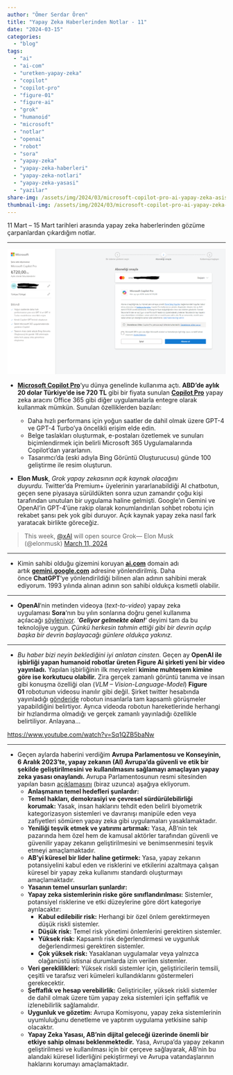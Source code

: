 ```yaml
---
author: "Ömer Serdar Ören"
title: "Yapay Zeka Haberlerinden Notlar - 11"
date: "2024-03-15"
categories: 
  - "blog"
tags: 
  - "ai"
  - "ai-com"
  - "uretken-yapay-zeka"
  - "copilot"
  - "copilot-pro"
  - "figure-01"
  - "figure-ai"
  - "grok"
  - "humanoid"
  - "microsoft"
  - "notlar"
  - "openai"
  - "robot"
  - "sora"
  - "yapay-zeka"
  - "yapay-zeka-haberleri"
  - "yapay-zeka-notlari"
  - "yapay-zeka-yasasi"
  - "yazilar"
share-img: /assets/img/2024/03/microsoft-copilot-pro-ai-yapay-zeka-asistani-fiyat-mart-2024-1024x587-1.png
thumbnail-img: /assets/img/2024/03/microsoft-copilot-pro-ai-yapay-zeka-asistani-fiyat-mart-2024-1024x587-1.png
---
```


11 Mart – 15 Mart tarihleri arasında yapay zeka haberlerinden gözüme çarpanlardan çıkardığım notlar.

* * *

![](/assets/img/2024/03/microsoft-copilot-pro-ai-yapay-zeka-asistani-fiyat-mart-2024-1024x587-1.png)

- **[Microsoft Copilot Pro](https://www.microsoft.com/tr-tr/microsoft-copilot)**‘yu dünya genelinde kullanıma açtı. **ABD’de aylık 20 dolar Türkiye’de ise 720 TL** gibi bir fiyata sunulan **[Copilot Pro](https://www.youtube.com/watch?v=8QXS-boCQZI)** yapay zeka aracını Office 365 gibi diğer uygulamalarla entegre olarak kullanmak mümkün. Sunulan özelliklerden bazıları:
    - Daha hızlı performans için yoğun saatler de dahil olmak üzere GPT-4 ve GPT-4 Turbo’ya öncelikli erişim elde edin.   
    - Belge taslakları oluşturmak, e-postaları özetlemek ve sunuları biçimlendirmek için belirli Microsoft 365 Uygulamalarında Copilot’dan yararlanın.   
    - Tasarımcı’da (eski adıyla Bing Görüntü Oluşturucusu) günde 100 geliştirme ile resim oluşturun.

- **Elon Musk**, _Grok yapay zekasının açık kaynak olacağını duyurdu._ Twitter’da Premium+ üyelerinin yararlanabildiği AI chatbotun, geçen sene piyasaya sürüldükten sonra uzun zamandır çoğu kişi tarafından unutulan bir uygulama haline gelmişti. Google’ın Gemini ve OpenAI’in GPT-4’üne rakip olarak konumlandırılan sohbet robotu için rekabet şansı pek yok gibi duruyor. Açık kaynak yapay zeka nasıl fark yaratacak birlikte göreceğiz.

> This week, [@xAI](https://twitter.com/xai) will open source Grok— Elon Musk (@elonmusk) [March 11, 2024](https://twitter.com/elonmusk/status/1767108624038449405)

* * *

- Kimin sahibi olduğu gizemini koruyan **[ai.com](https://ai.com/)** domain adı artık **[gemini.google.com](https://gemini.google.com/)** adresine yönlendirilmiş. Daha önce **ChatGPT**‘ye yönlendirildiği bilinen alan adının sahibini merak ediyorum. 1993 yılında alınan adının son sahibi oldukça kısmetli olabilir.

* * *

- **OpenAI**‘nin metinden videoya (_text-to-video_) yapay zeka uygulaması **Sora**‘nın bu yılın sonlarına doğru genel kullanıma açılacağı [söyleniyor](https://www.theverge.com/2024/3/13/24099402/openai-text-to-video-ai-sora-public-availability). ‘**_Geliyor gelmekte olan!_**‘ deyimi tam da bu teknolojiye uygun. _Çünkü herkesin tahmin ettiği gibi bir devrin açılıp başka bir devrin başlayacağı günlere oldukça yakınız._

* * *

- _Bu haber bizi neyin beklediğini iyi anlatan cinsten._ Geçen ay **OpenAI ile işbirliği yapan humanoid robotlar üreten Figure Ai şirketi yeni bir video yayınladı.** Yapılan işbirliğinin ilk meyveleri **kimine muhteşem kimine göre ise korkutucu olabilir.** Zira gerçek zamanlı görüntü tanıma ve insan gibi konuşma özelliği olan (_VLM – Vision-Language-Model_) **Figure 01** robotunun videosu inanılır gibi değil. Şirket twitter hesabında yayınladığı [gönderide](https://twitter.com/Figure_robot/status/1767913661253984474) robotun insanlarla tam kapsamlı görüşmeler yapabildiğini belirtiyor. Ayrıca videoda robotun hareketlerinde herhangi bir hızlandırma olmadığı ve gerçek zamanlı yayınladığı özellikle belirtiliyor. Anlayana…

<https://www.youtube.com/watch?v=Sq1QZB5baNw>

* * *

- Geçen aylarda haberini verdiğim **Avrupa Parlamentosu ve Konseyinin, 6 Aralık 2023’te, yapay zekanın (AI) Avrupa’da güvenli ve etik bir şekilde geliştirilmesini ve kullanılmasını sağlamayı amaçlayan yapay zeka yasası onaylandı.** Avrupa Parlamentosunun resmi sitesinden yapılan basın [açıklamasını](https://www.europarl.europa.eu/news/en/press-room/20231206IPR15699/artificial-intelligence-act-deal-on-comprehensive-rules-for-trustworthy-ai) (biraz uzunca) aşağıya ekliyorum.
    - **Anlaşmanın temel hedefleri şunlardır:**   
    - **Temel hakları, demokrasiyi ve çevresel sürdürülebilirliği korumak:** Yasak, insan haklarını tehdit eden belirli biyometrik kategorizasyon sistemleri ve davranışı manipüle eden veya zafiyetleri sömüren yapay zeka gibi uygulamaları yasaklamaktadır.   
    - **Yeniliği teşvik etmek ve yatırımı artırmak:** Yasa, AB’nin tek pazarında hem özel hem de kamusal aktörler tarafından güvenli ve güvenilir yapay zekanın geliştirilmesini ve benimsenmesini teşvik etmeyi amaçlamaktadır.
    - **AB’yi küresel bir lider haline getirmek:** Yasa, yapay zekanın potansiyelini kabul eden ve risklerini ve etkilerini azaltmaya çalışan küresel bir yapay zeka kullanımı standardı oluşturmayı amaçlamaktadır.
    - **Yasanın temel unsurları şunlardır:**
    - **Yapay zeka sistemlerinin riske göre sınıflandırılması:** Sistemler, potansiyel risklerine ve etki düzeylerine göre dört kategoriye ayrılacaktır:
        - **Kabul edilebilir risk:** Herhangi bir özel önlem gerektirmeyen düşük riskli sistemler.
        - **Düşük risk:** Temel risk yönetimi önlemlerini gerektiren sistemler.       
        - **Yüksek risk:** Kapsamlı risk değerlendirmesi ve uygunluk değerlendirmesi gerektiren sistemler.        
        - **Çok yüksek risk:** Yasaklanan uygulamalar veya yalnızca olağanüstü istisnai durumlarda izin verilen sistemler.    
    - **Veri gereklilikleri:** Yüksek riskli sistemler için, geliştiricilerin temsili, çeşitli ve tarafsız veri kümeleri kullandıklarını göstermeleri gerekecektir.   
    - **Şeffaflık ve hesap verebilirlik:** Geliştiriciler, yüksek riskli sistemler de dahil olmak üzere tüm yapay zeka sistemleri için şeffaflık ve izlenebilirlik sağlamalıdır.   
    - **Uygunluk ve gözetim:** Avrupa Komisyonu, yapay zeka sistemlerinin uyumluluğunu denetleme ve yaptırım uygulama yetkisine sahip olacaktır.    
    - **Yapay Zeka Yasası, AB’nin dijital geleceği üzerinde önemli bir etkiye sahip olması beklenmektedir.** Yasa, Avrupa’da yapay zekanın geliştirilmesi ve kullanılması için bir çerçeve sağlayarak, AB’nin bu alandaki küresel liderliğini pekiştirmeyi ve Avrupa vatandaşlarının haklarını korumayı amaçlamaktadır.
